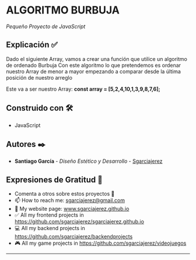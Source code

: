 # ALGORITMO BURBUJA

_Pequeño Proyecto de JavaScript_

## Explicación ✅

Dado el siguiente Array, vamos a crear una función que utilice un algoritmo de ordenado Burbuja
Con este algoritmo lo que pretendemos es ordenar nuestro Array de menor a mayor empezando a comparar desde la última posición de nuestro arreglo

Este va a ser nuestro Array: **const array = [5,2,4,10,1,3,9,8,7,6];**

## Construido con 🛠️

* JavaScript

## Autores ✒️

* **Santiago García** - *Diseño Estético y Desarrollo* - [Sgarciajerez](https://github.com/sgarciajerez)


## Expresiones de Gratitud 🎁

* Comenta a otros sobre estos proyectos 📢
* 📫 How to reach me: sgarciajerez@gmail.com
* 📶 My website page: www.sgarciajerez.github.io
* ✅ All my frontend projects in https://github.com/sgarciajerez/sgarciajerez.github.io
* 💻 All my backend projects in https://github.com/sgarciajerez/backendprojects
* 🎮 All my game projects in https://github.com/sgarciajerez/videojuegos

---
